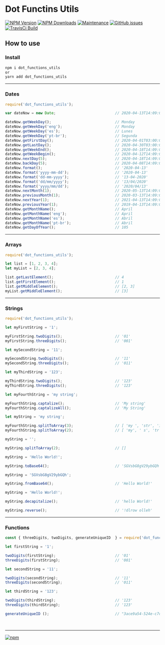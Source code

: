 # Dot Functins Utils

[![NPM Version][npm-image]][npm-url]
[![NPM Downloads][downloads-image]][downloads-url]
[![Maintenance][maintenance-img]][maintenance-url]
[![GitHub issues][issues-open-image]][issues-open-url]
[![TravisCi Build][travis-report-image]][travis-report-url]


## How to use

### Install

``` sh
npm i dot_functions_utils
or
yarn add dot_functions_utils
```

<hr>

### Dates

``` javascript
require('dot_functions_utils');

var dateNow = new Date;                           // 2020-04-13T14:09:02.649Z

dateNow.getWeekDay();                             // Monday
dateNow.getWeekDay('eng');                        // Monday
dateNow.getWeekDay('es');                         // Lunes
dateNow.getWeekDay('pt-br');                      // Segunda
dateNow.getFirstDay();                            // 2020-04-01T03:00:00.000Z
dateNow.getLastDay();                             // 2020-04-30T03:00:00.000Z
dateNow.getWeekEnd();                             // 2020-04-18T14:09:02.649Z
dateNow.getWeekBegin();                           // 2020-04-12T14:09:02.649Z
dateNow.nextDay(5);                               // 2020-04-18T14:09:02.649Z
dateNow.backDay(5);                               // 2020-04-08T14:09:02.649Z
dateNow.format();                                 // '2020-04-13'
dateNow.format('yyyy-mm-dd');                     // '2020-04-13'
dateNow.format('dd-mm-yyyy');                     // '13-04-2020'
dateNow.format('dd/mm/yyyy');                     // '13/04/2020'
dateNow.format('yyyy/mm/dd');                     // '2020/04/13'
dateNow.nextMonth(1);                             // 2020-05-13T14:09:02.649Z
dateNow.previousMonth(1);                         // 2020-03-13T14:09:02.649Z
dateNow.nextYear(1);                              // 2021-04-13T14:09:02.649Z
dateNow.previousYear(1);                          // 2019-04-13T14:09:02.649Z
dateNow.getMonthName();                           // April
dateNow.getMonthName('eng');                      // April
dateNow.getMonthName('es');                       // Abril
dateNow.getMonthName('pt-br');                    // Abril
dateNow.getDayOfYear();                           // 105

```

<hr>

### Arrays

``` javascript
require('dot_functions_utils');

let list = [1, 2, 3, 4];
let myList = [2, 3, 4];

list.getLastElement();                            // 4
list.getFirstElement();                           // 1
list.getMiddleElement();                          // [2, 3]
myList.getMiddleElement();                        // [3]

```

<hr>

### Strings

``` javascript
require('dot_functions_utils');

let myFirstString = '1';

myFirstString.twoDigits();                        // '01'
myFirstString.threeDigits();                      // '001'

let mySecondString = '11';

mySecondString.twoDigits();                       // '11'
mySecondString.threeDigits();                     // '011'

let myThirdString = '123';

myThirdString.twoDigits();                        // '123'
myThirdString.threeDigits();                      // '123'

let myFourthString = 'my string';

myFourthString.captalize();                       // 'My string'
myFourthString.captalizeAll();                    // 'My String'

let myString = 'my string';

myFourthString.splitToArray(3);                   // [ 'my ', 'str', 'ing' ]
myFourthString.splitToArray(2);                   // [ 'my', ' s', 'tr', 'in', 'g' ]

myString = '';

myString.splitToArray(2);                         // []

myString = 'Hello World!';

myString.toBase64();                              // 'SGVsbG8gV29ybGQh'

myString = 'SGVsbG8gV29ybGQh';

myString.fromBase64();                            // 'Hello World!'

myString = 'Hello World!';

myString.decapitalize();                          // 'hello World!'

myString.reverse();                               // '!dlrow olleh'

```

<hr>

### Functions

``` javascript
const { threeDigits, twoDigits, generateUniqueID  } = require('dot_functions_utils');

let firstString = '1';

twoDigits(firstString);                           // '01'
threeDigits(firstString);                         // '001'

let secondString = '11';

twoDigits(secondString);                          // '11'
threeDigits(secondString);                        // '011'

let thirdString = '123';

twoDigits(thirdString);                           // '123'
threeDigits(thirdString);                         // '123'

generateUniqueID ();                              // "3ace9a54-524e-c7df-9556-c97042413565"
```

<br>
<hr>

[![npm](https://img.shields.io/npm/l/express.svg)](https://github.com/AndreOneti/dot_functions_utils/blob/master/LICENSE)

[travis-report-image]: https://travis-ci.org/AndreOneti/dot_functions_utils.svg?branch=master
[travis-report-url]: https://travis-ci.org/github/AndreOneti/dot_functions_utils
[downloads-image]: https://img.shields.io/npm/dm/dot_functions_utils.svg
[downloads-url]: https://npmjs.org/package/dot_functions_utils
[npm-image]: https://img.shields.io/npm/v/dot_functions_utils.svg
[npm-url]: https://npmjs.org/package/dot_functions_utils
[maintenance-img]: https://img.shields.io/badge/Maintained%3F-yes-green.svg
[maintenance-url]: https://github.com/AndreOneti/dot_functions_utils
[issues-open-image]: https://img.shields.io/github/issues/AndreOneti/dot_functions_utils.svg
[issues-open-url]: https://github.com/AndreOneti/dot_functions_utils/issues?q=is%3Aopen+is%3Aissue
